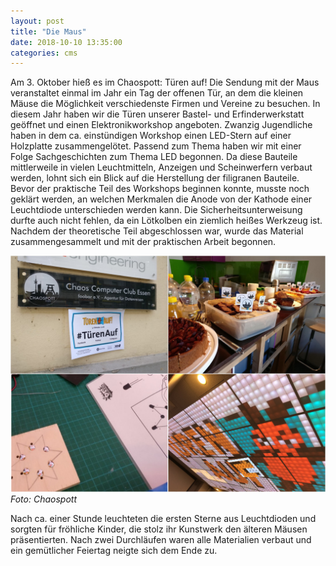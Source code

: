 ```yaml
---
layout: post
title: "Die Maus"
date: 2018-10-10 13:35:00
categories: cms
---
```

Am 3. Oktober hieß es im Chaospott: Türen auf! Die Sendung mit der Maus veranstaltet einmal im Jahr ein Tag der offenen Tür, an dem die kleinen Mäuse die Möglichkeit verschiedenste Firmen und Vereine zu besuchen. In diesem Jahr haben wir die Türen unserer Bastel- und Erfinderwerkstatt geöffnet und einen Elektronikworkshop angeboten. Zwanzig Jugendliche haben in dem ca. einstündigen Workshop einen LED-Stern auf einer Holzplatte zusammengelötet. Passend zum Thema haben wir mit einer Folge Sachgeschichten zum Thema LED begonnen. Da diese Bauteile mittlerweile in vielen Leuchtmitteln, Anzeigen und Scheinwerfern verbaut werden, lohnt sich ein Blick auf die Herstellung der filigranen Bauteile. Bevor der praktische Teil des Workshops beginnen konnte, musste noch geklärt werden, an welchen Merkmalen die Anode von der Kathode einer Leuchtdiode unterschieden werden kann. Die Sicherheitsunterweisung durfte auch nicht fehlen, da ein Lötkolben ein ziemlich heißes Werkzeug ist. Nachdem der theoretische Teil abgeschlossen war, wurde das Material zusammengesammelt und mit der praktischen Arbeit begonnen.

![Quelle: Chaospott](/media/2018-10-10/die-maus-00.jpg)
*Foto: Chaospott*

Nach ca. einer Stunde leuchteten die ersten Sterne aus Leuchtdioden und sorgten für fröhliche Kinder, die stolz ihr Kunstwerk den älteren Mäusen präsentierten. Nach zwei Durchläufen waren alle Materialien verbaut und ein gemütlicher Feiertag neigte sich dem Ende zu.